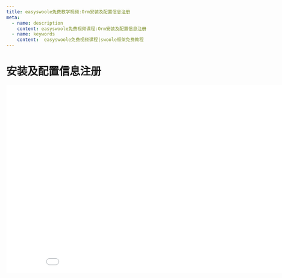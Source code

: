 ```yaml
---
title: easyswoole免费教学视频:Orm安装及配置信息注册
meta:
  - name: description
    content: easyswoole免费视频课程:Orm安装及配置信息注册
  - name: keywords
    content:  easyswoole免费视频课程|swoole框架免费教程
---
```

# 安装及配置信息注册
<div>
    <iframe id="videoFrame" src="//player.bilibili.com/player.html?bvid=BV1Au4y1C7Nm" scrolling="no" border="0" frameborder="no" framespacing="0" allowfullscreen="true" width="900px" height="500px"></iframe>
</div>
